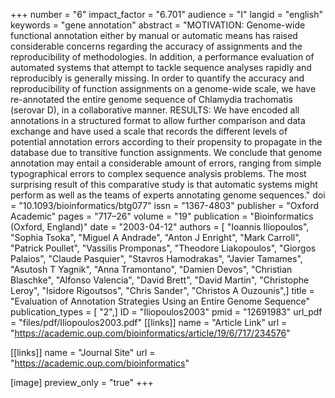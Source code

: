 +++
number = "6"
impact_factor = "6.701"
audience = "I"
langid = "english"
keywords = "gene annotation"
abstract = "MOTIVATION: Genome-wide functional annotation either by manual or automatic means has raised considerable concerns regarding the accuracy of assignments and the reproducibility of methodologies. In addition, a performance evaluation of automated systems that attempt to tackle sequence analyses rapidly and reproducibly is generally missing. In order to quantify the accuracy and reproducibility of function assignments on a genome-wide scale, we have re-annotated the entire genome sequence of Chlamydia trachomatis (serovar D), in a collaborative manner. RESULTS: We have encoded all annotations in a structured format to allow further comparison and data exchange and have used a scale that records the different levels of potential annotation errors according to their propensity to propagate in the database due to transitive function assignments. We conclude that genome annotation may entail a considerable amount of errors, ranging from simple typographical errors to complex sequence analysis problems. The most surprising result of this comparative study is that automatic systems might perform as well as the teams of experts annotating genome sequences."
doi = "10.1093/bioinformatics/btg077"
issn = "1367-4803"
publisher = "Oxford Academic"
pages = "717–26"
volume = "19"
publication = "Bioinformatics (Oxford, England)"
date = "2003-04-12"
authors = [ "Ioannis Iliopoulos", "Sophia Tsoka", "Miguel A Andrade", "Anton J Enright", "Mark Carroll", "Patrick Poullet", "Vassilis Promponas", "Theodore Liakopoulos", "Giorgos Palaios", "Claude Pasquier", "Stavros Hamodrakas", "Javier Tamames", "Asutosh T Yagnik", "Anna Tramontano", "Damien Devos", "Christian Blaschke", "Alfonso Valencia", "David Brett", "David Martin", "Christophe Leroy", "Isidore Rigoutsos", "Chris Sander", "Christos A Ouzounis",]
title = "Evaluation of Annotation Strategies Using an Entire Genome Sequence"
publication_types = [ "2",]
ID = "Iliopoulos2003"
pmid = "12691983"
url_pdf = "files/pdf/Iliopoulos2003.pdf"
[[links]]
name = "Article Link"
url = "https://academic.oup.com/bioinformatics/article/19/6/717/234576"

[[links]]
name = "Journal Site"
url = "https://academic.oup.com/bioinformatics"

[image]
preview_only = "true"
+++
